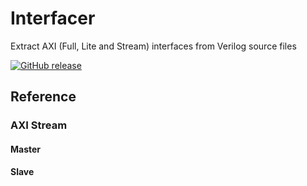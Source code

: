 # Interfacer

Extract AXI (Full, Lite and Stream) interfaces from Verilog source files

[![GitHub release](https://img.shields.io/github/release/warclab/interfacer.svg)](https://github.com/warclab/interfacer/releases)

## Reference

### AXI Stream

#### Master

#### Slave